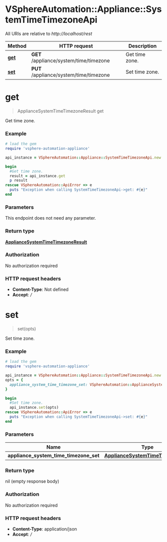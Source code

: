 # VSphereAutomation::Appliance::SystemTimeTimezoneApi

All URIs are relative to *http://localhost/rest*

Method | HTTP request | Description
------------- | ------------- | -------------
[**get**](SystemTimeTimezoneApi.md#get) | **GET** /appliance/system/time/timezone | Get time zone.
[**set**](SystemTimeTimezoneApi.md#set) | **PUT** /appliance/system/time/timezone | Set time zone.


# **get**
> ApplianceSystemTimeTimezoneResult get

Get time zone.

### Example
```ruby
# load the gem
require 'vsphere-automation-appliance'

api_instance = VSphereAutomation::Appliance::SystemTimeTimezoneApi.new

begin
  #Get time zone.
  result = api_instance.get
  p result
rescue VSphereAutomation::ApiError => e
  puts "Exception when calling SystemTimeTimezoneApi->get: #{e}"
end
```

### Parameters
This endpoint does not need any parameter.

### Return type

[**ApplianceSystemTimeTimezoneResult**](ApplianceSystemTimeTimezoneResult.md)

### Authorization

No authorization required

### HTTP request headers

 - **Content-Type**: Not defined
 - **Accept**: */*



# **set**
> set(opts)

Set time zone.

### Example
```ruby
# load the gem
require 'vsphere-automation-appliance'

api_instance = VSphereAutomation::Appliance::SystemTimeTimezoneApi.new
opts = {
  appliance_system_time_timezone_set: VSphereAutomation::ApplianceSystemTimeTimezoneSet.new # ApplianceSystemTimeTimezoneSet | 
}

begin
  #Set time zone.
  api_instance.set(opts)
rescue VSphereAutomation::ApiError => e
  puts "Exception when calling SystemTimeTimezoneApi->set: #{e}"
end
```

### Parameters

Name | Type | Description  | Notes
------------- | ------------- | ------------- | -------------
 **appliance_system_time_timezone_set** | [**ApplianceSystemTimeTimezoneSet**](ApplianceSystemTimeTimezoneSet.md)|  | [optional] 

### Return type

nil (empty response body)

### Authorization

No authorization required

### HTTP request headers

 - **Content-Type**: application/json
 - **Accept**: */*



